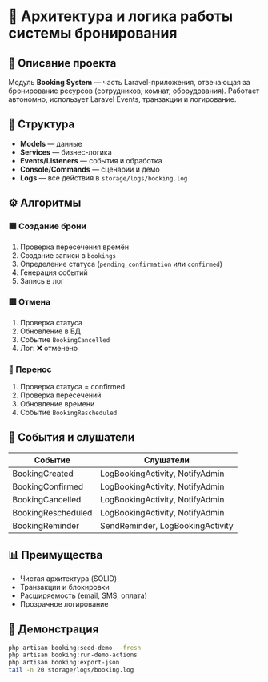 # 🧭 Архитектура и логика работы системы бронирования

## 📘 Описание проекта
Модуль **Booking System** — часть Laravel-приложения, отвечающая за бронирование ресурсов (сотрудников, комнат, оборудования).
Работает автономно, использует Laravel Events, транзакции и логирование.

## 🧱 Структура
- **Models** — данные
- **Services** — бизнес-логика
- **Events/Listeners** — события и обработка
- **Console/Commands** — сценарии и демо
- **Logs** — все действия в `storage/logs/booking.log`

## ⚙️ Алгоритмы

### 🟩 Создание брони
1. Проверка пересечения времён
2. Создание записи в `bookings`
3. Определение статуса (`pending_confirmation` или `confirmed`)
4. Генерация событий
5. Запись в лог

### 🟥 Отмена
1. Проверка статуса
2. Обновление в БД
3. Событие `BookingCancelled`
4. Лог: ❌ отменено

### 🔄 Перенос
1. Проверка статуса = confirmed
2. Проверка пересечений
3. Обновление времени
4. Событие `BookingRescheduled`

## 🧩 События и слушатели
| Событие | Слушатели |
|----------|------------|
| BookingCreated | LogBookingActivity, NotifyAdmin |
| BookingConfirmed | LogBookingActivity, NotifyAdmin |
| BookingCancelled | LogBookingActivity, NotifyAdmin |
| BookingRescheduled | LogBookingActivity, NotifyAdmin |
| BookingReminder | SendReminder, LogBookingActivity |

## 📊 Преимущества
- Чистая архитектура (SOLID)
- Транзакции и блокировки
- Расширяемость (email, SMS, оплатa)
- Прозрачное логирование

## 🚀 Демонстрация
```bash
php artisan booking:seed-demo --fresh
php artisan booking:run-demo-actions
php artisan booking:export-json
tail -n 20 storage/logs/booking.log
